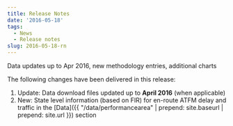 ```yaml
---
title: Release Notes
date: '2016-05-18'
tags:
  - News
  - Release notes
slug: 2016-05-18-rn
---
```


Data updates up to Apr 2016, new methodology entries, additional charts

The following changes have been delivered in this release:

1. Update: Data download files updated up to **April 2016** (when applicable)
1. New: State level information (based on FIR) for en-route ATFM delay and traffic in the 
[Data]({{ "/data/performancearea" | prepend: site.baseurl | prepend: site.url }}) section

